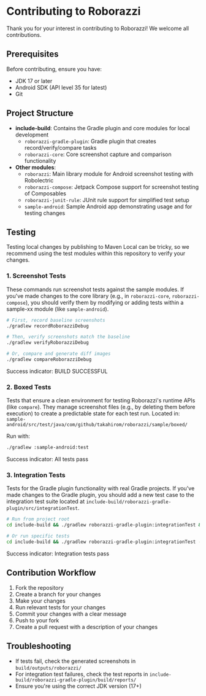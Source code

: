# Contributing to Roborazzi

Thank you for your interest in contributing to Roborazzi! We welcome all contributions.

## Prerequisites

Before contributing, ensure you have:

- JDK 17 or later
- Android SDK (API level 35 for latest)
- Git

## Project Structure

* **include-build**: Contains the Gradle plugin and core modules for local development
  - `roborazzi-gradle-plugin`: Gradle plugin that creates record/verify/compare tasks
  - `roborazzi-core`: Core screenshot capture and comparison functionality
* **Other modules**:
  - `roborazzi`: Main library module for Android screenshot testing with Robolectric
  - `roborazzi-compose`: Jetpack Compose support for screenshot testing of Composables
  - `roborazzi-junit-rule`: JUnit rule support for simplified test setup
  - `sample-android`: Sample Android app demonstrating usage and for testing changes

## Testing

Testing local changes by publishing to Maven Local can be tricky, so we recommend using the test modules within this repository to verify your changes.

### 1. Screenshot Tests

These commands run screenshot tests against the sample modules. If you've made changes to the core library (e.g., in `roborazzi-core`, `roborazzi-compose`), you should verify them by modifying or adding tests within a sample-xx module (like `sample-android`).

```bash
# First, record baseline screenshots
./gradlew recordRoborazziDebug

# Then, verify screenshots match the baseline
./gradlew verifyRoborazziDebug

# Or, compare and generate diff images
./gradlew compareRoborazziDebug
```

Success indicator: BUILD SUCCESSFUL

### 2. Boxed Tests

Tests that ensure a clean environment for testing Roborazzi's runtime APIs (like `compare`). They manage screenshot files (e.g., by deleting them before execution) to create a predictable state for each test run.
Located in: `sample-android/src/test/java/com/github/takahirom/roborazzi/sample/boxed/`

Run with:

```bash
./gradlew :sample-android:test
```

Success indicator: All tests pass

### 3. Integration Tests

Tests for the Gradle plugin functionality with real Gradle projects. If you've made changes to the Gradle plugin, you should add a new test case to the integration test suite located at `include-build/roborazzi-gradle-plugin/src/integrationTest`.

```bash
# Run from project root
cd include-build && ./gradlew roborazzi-gradle-plugin:integrationTest && cd ..

# Or run specific tests
cd include-build && ./gradlew roborazzi-gradle-plugin:integrationTest --tests "*RoborazziGradleProjectTest.record" && cd ..
```

Success indicator: Integration tests pass

## Contribution Workflow

1.  Fork the repository
2.  Create a branch for your changes
3.  Make your changes
4.  Run relevant tests for your changes
5.  Commit your changes with a clear message
6.  Push to your fork
7.  Create a pull request with a description of your changes

## Troubleshooting

- If tests fail, check the generated screenshots in `build/outputs/roborazzi/`
- For integration test failures, check the test reports in `include-build/roborazzi-gradle-plugin/build/reports/`
- Ensure you're using the correct JDK version (17+)